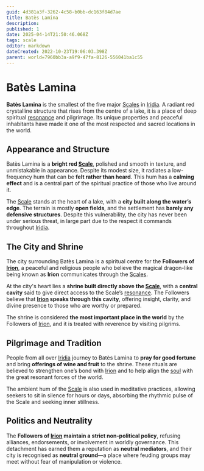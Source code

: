 ```yaml
---
guid: 4d381a3f-3262-4c58-b0bb-dc163f84d7ae
title: Batès Lamina
description: 
published: 1
date: 2025-04-14T21:50:46.068Z
tags: scale
editor: markdown
dateCreated: 2022-10-23T19:06:03.398Z
parent: world=7960bb3a-a9f9-47fa-8126-556041ba1c55
---
```


# Batès Lamina

**Batès Lamina** is the smallest of the five major [Scales](/geography/landmark/scale.md) in [Iridia](/geography/world/iridia.md). A radiant red crystalline structure that rises from the centre of a lake, it is a place of deep spiritual [resonance](/raw/20250501/resonance/resonance.md) and pilgrimage. Its unique properties and peaceful inhabitants have made it one of the most respected and sacred locations in the world.

## Appearance and Structure

Batès Lamina is a **bright red [Scale](/geography/landmark/scale.md)**, polished and smooth in texture, and unmistakable in appearance. Despite its modest size, it radiates a low-frequency hum that can be **felt rather than heard**. This hum has a **calming effect** and is a central part of the spiritual practice of those who live around it.

The [Scale](/geography/landmark/scale.md) stands at the heart of a lake, with a **city built along the water’s edge**. The terrain is mostly **open fields**, and the settlement has **barely any defensive structures**. Despite this vulnerability, the city has never been under serious threat, in large part due to the respect it commands throughout [Iridia](/geography/world/iridia.md).

## The City and Shrine

The city surrounding Batès Lamina is a spiritual centre for the **Followers of [Irion](/being/deity/irion.md)**, a peaceful and religious people who believe the magical dragon-like being known as **Irion** communicates through the [Scales](/geography/landmark/scale.md).

At the city's heart lies a **shrine built directly above the [Scale](/geography/landmark/scale.md)**, with a **central cavity** said to give direct access to the Scale’s [resonance](/raw/20250501/resonance/resonance.md). The Followers believe that **[Irion](/being/deity/irion.md) speaks through this cavity**, offering insight, clarity, and divine presence to those who are worthy or prepared.

The shrine is considered **the most important place in the world** by the Followers of [Irion](/being/deity/irion.md), and it is treated with reverence by visiting pilgrims.

## Pilgrimage and Tradition

People from all over [Iridia](/geography/world/iridia.md) journey to Batès Lamina to **pray for good fortune** and bring **offerings of wine and fruit** to the shrine. These rituals are believed to strengthen one’s bond with [Irion](/being/deity/irion.md) and to help align the [soul](/raw/20250501/soul/soul.md) with the great resonant forces of the world.

The ambient hum of the [Scale](/geography/landmark/scale.md) is also used in meditative practices, allowing seekers to sit in silence for hours or days, absorbing the rhythmic pulse of the Scale and seeking inner stillness.

## Politics and Neutrality

The **Followers of [Irion](/being/deity/irion.md) maintain a strict non-political policy**, refusing alliances, endorsements, or involvement in worldly governance. This detachment has earned them a reputation as **neutral mediators**, and their city is recognised as **neutral ground**—a place where feuding groups may meet without fear of manipulation or violence.
